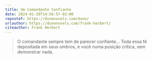 ```yaml
---
title: Um Comandante Confiante
date: 2024-01-20T14:56:57-03:00
repostof: https://dunenovels.com/dune/
urlauthor: https://dunenovels.com/frank-herbert/
citeauthor: Frank Herbert
---
```


> O comandante sempre tem de parecer confiante... Toda essa fé depositada em seus ombros, e você numa posição crítica, sem demonstrar nada.
